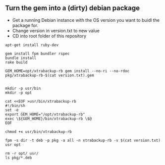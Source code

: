 ## Turn the gem into a (dirty) debian package
* Get a running Debian instance with the OS version you want to buidl the package for.
* Change version in version.txt to new value
* CD into root folder of this repository

```
apt-get install ruby-dev

gem install fpm bundler rspec
bundle install
rake build

GEM_HOME=opt/xtrabackup-rb gem install --no-ri --no-rdoc pkg/xtrabackup-rb-$(cat version.txt).gem


mkdir -p usr/bin
mkdir -p opt

cat <<EOF >usr/bin/xtrabackup-rb
#!/bin/sh
set -e
export GEM_HOME="/opt/xtrabackup-rb"
exec \${GEM_HOME}/bin/xtrabackup-rb \$@
EOF

chmod +x usr/bin/xtrabackup-rb

fpm -s dir -t deb -p pkg -a all -n xtrabackup-rb -v $(cat version.txt) usr opt

rm -r opt/ usr/
ls pkg/*.deb
```
